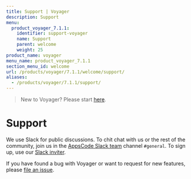 ```yaml
---
title: Support | Voyager
description: Support
menu:
  product_voyager_7.1.1:
    identifier: support-voyager
    name: Support
    parent: welcome
    weight: 25
product_name: voyager
menu_name: product_voyager_7.1.1
section_menu_id: welcome
url: /products/voyager/7.1.1/welcome/support/
aliases:
  - /products/voyager/7.1.1/support/
---
```

> New to Voyager? Please start [here](/docs/concepts/overview.md).

# Support

We use Slack for public discussions. To chit chat with us or the rest of the community, join us in the [AppsCode Slack team](https://appscode.slack.com/messages/C0XQFLGRM/details/) channel `#general`. To sign up, use our [Slack inviter](https://slack.appscode.com/).

If you have found a bug with Voyager or want to request for new features, please [file an issue](https://github.com/appscode/voyager/issues/new).
